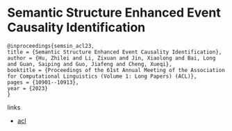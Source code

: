 # Semantic Structure Enhanced Event Causality Identification

```
@inproceedings{semsin_acl23,
title = {Semantic Structure Enhanced Event Causality Identification},
author = {Hu, Zhilei and Li, Zixuan and Jin, Xiaolong and Bai, Long and Guan, Saiping and Guo, Jiafeng and Cheng, Xueqi},
booktitle = {Proceedings of the 61st Annual Meeting of the Association for Computational Linguistics (Volume 1: Long Papers) (ACL)},
pages = {10901--10913},
year = {2023}
}
```

links
- [acl](https://aclanthology.org/2023.acl-long.610)
